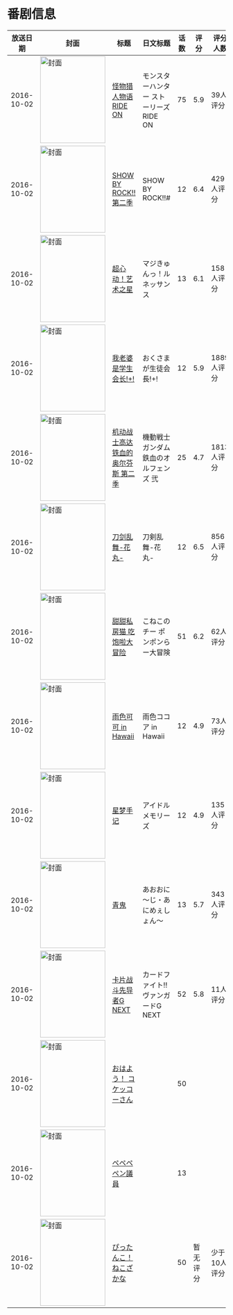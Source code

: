 # 番剧信息

|放送日期|封面|标题|日文标题|话数|评分|评分人数|
|---|---|---|---|---|---|---|
|2016-10-02|<img src="//lain.bgm.tv/pic/cover/c/2c/d1/146754_SS222.jpg" alt="封面" style="width:150px;height:200px;object-fit:cover;">|[怪物猎人物语 RIDE ON](https://bangumi.tv/subject/146754)|モンスターハンター ストーリーズ RIDE ON|75|5.9|39人评分|
|2016-10-02|<img src="//lain.bgm.tv/pic/cover/c/49/cc/154073_1W0Za.jpg" alt="封面" style="width:150px;height:200px;object-fit:cover;">|[SHOW BY ROCK!! 第二季](https://bangumi.tv/subject/154073)|SHOW BY ROCK!!#|12|6.4|429人评分|
|2016-10-02|<img src="//lain.bgm.tv/pic/cover/c/73/2e/154689_EKee7.jpg" alt="封面" style="width:150px;height:200px;object-fit:cover;">|[超心动！艺术之星](https://bangumi.tv/subject/154689)|マジきゅんっ！ルネッサンス|13|6.1|158人评分|
|2016-10-02|<img src="//lain.bgm.tv/pic/cover/c/c3/57/167348_I1yLv.jpg" alt="封面" style="width:150px;height:200px;object-fit:cover;">|[我老婆是学生会长!+!](https://bangumi.tv/subject/167348)|おくさまが生徒会長!+!|12|5.9|1889人评分|
|2016-10-02|<img src="//lain.bgm.tv/pic/cover/c/97/af/170191_p02N2.jpg" alt="封面" style="width:150px;height:200px;object-fit:cover;">|[机动战士高达 铁血的奥尔芬斯 第二季](https://bangumi.tv/subject/170191)|機動戦士ガンダム 鉄血のオルフェンズ 弐|25|4.7|1813人评分|
|2016-10-02|<img src="//lain.bgm.tv/pic/cover/c/0b/fc/175525_0NtRQ.jpg" alt="封面" style="width:150px;height:200px;object-fit:cover;">|[刀剑乱舞-花丸-](https://bangumi.tv/subject/175525)|刀剣乱舞-花丸-|12|6.5|856人评分|
|2016-10-02|<img src="//lain.bgm.tv/pic/cover/c/75/8e/180710_ZnT5c.jpg" alt="封面" style="width:150px;height:200px;object-fit:cover;">|[甜甜私房猫 吃饱啦大冒险](https://bangumi.tv/subject/180710)|こねこのチー ポンポンらー大冒険|51|6.2|62人评分|
|2016-10-02|<img src="//lain.bgm.tv/pic/cover/c/c5/85/181089_AjShh.jpg" alt="封面" style="width:150px;height:200px;object-fit:cover;">|[雨色可可 in Hawaii](https://bangumi.tv/subject/181089)|雨色ココア in Hawaii|12|4.9|73人评分|
|2016-10-02|<img src="//lain.bgm.tv/pic/cover/c/26/0a/186553_moq4J.jpg" alt="封面" style="width:150px;height:200px;object-fit:cover;">|[星梦手记](https://bangumi.tv/subject/186553)|アイドルメモリーズ|12|4.9|135人评分|
|2016-10-02|<img src="//lain.bgm.tv/pic/cover/c/12/d8/189659_oL2lZ.jpg" alt="封面" style="width:150px;height:200px;object-fit:cover;">|[青鬼](https://bangumi.tv/subject/189659)|あおおに ～じ・あにめぇしょん～|13|5.7|343人评分|
|2016-10-02|<img src="//lain.bgm.tv/pic/cover/c/de/48/191766_woN0G.jpg" alt="封面" style="width:150px;height:200px;object-fit:cover;">|[卡片战斗先导者G NEXT](https://bangumi.tv/subject/191766)|カードファイト!! ヴァンガードG NEXT|52|5.8|11人评分|
|2016-10-02|<img src="//lain.bgm.tv/pic/cover/c/ca/e1/208319_4gcvi.jpg" alt="封面" style="width:150px;height:200px;object-fit:cover;">|[おはよう！ コケッコーさん](https://bangumi.tv/subject/208319)||50|||
|2016-10-02|<img src="//lain.bgm.tv/pic/cover/c/47/98/209628_fYYlW.jpg" alt="封面" style="width:150px;height:200px;object-fit:cover;">|[ペペペペン議員](https://bangumi.tv/subject/209628)||13|||
|2016-10-02|<img src="//lain.bgm.tv/pic/cover/c/b4/22/459695_mR236.jpg" alt="封面" style="width:150px;height:200px;object-fit:cover;">|[ぴったんこ！ねこざかな](https://bangumi.tv/subject/459695)||50|暂无评分|少于10人评分|
